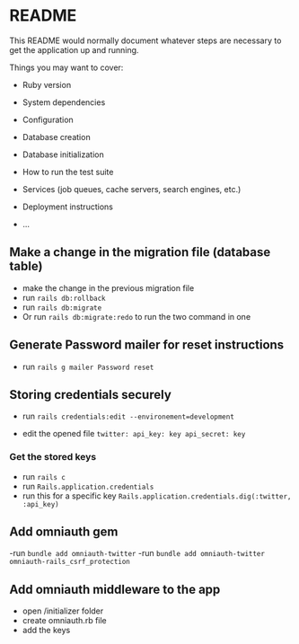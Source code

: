 # README

This README would normally document whatever steps are necessary to get the
application up and running.

Things you may want to cover:

* Ruby version

* System dependencies

* Configuration

* Database creation

* Database initialization

* How to run the test suite

* Services (job queues, cache servers, search engines, etc.)

* Deployment instructions

* ...

## Make a change in the migration file (database table)
- make the change in the previous migration file
- run `rails db:rollback`
- run `rails db:migrate`
- Or run `rails db:migrate:redo` to run the two command in one


## Generate Password mailer for reset instructions
- run `rails g mailer Password reset`

## Storing credentials securely
- run `rails credentials:edit --environement=development`

- edit the opened file
` twitter:
    api_key: key
    api_secret: key
`
### Get the stored keys
- run `rails c`
- run `Rails.application.credentials`
- run this for a specific key
`Rails.application.credentials.dig(:twitter, :api_key)`

## Add omniauth gem
-run `bundle add omniauth-twitter`
-run `bundle add omniauth-twitter omniauth-rails_csrf_protection`

## Add omniauth middleware to the app
- open /initializer folder
- create omniauth.rb file
- add the keys